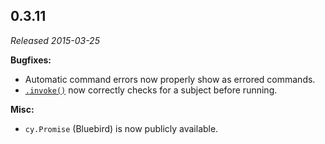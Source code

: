 ## 0.3.11

_Released 2015-03-25_

**Bugfixes:**

- Automatic command errors now properly show as errored commands.
- [`.invoke()`](/api/commands/invoke) now correctly checks for a subject before
  running.

**Misc:**

- `cy.Promise` (Bluebird) is now publicly available.
